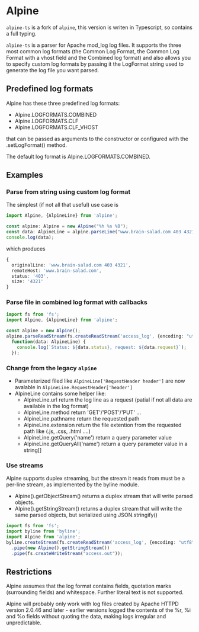# Alpine

`alpine-ts` is a fork of `alpine`, this version is writen in Typescript, so contains a full typing.

`alpine-ts` is a parser for Apache mod_log log files. It supports the three most common log formats (the Common Log Format,
the Common Log Format with a vhost field and the Combined log format)
and also allows you to specify custom log formats by passing it the LogFormat string used to generate the log file you want parsed.

## Predefined log formats

Alpine has these three predefined log formats:

- Alpine.LOGFORMATS.COMBINED
- Alpine.LOGFORMATS.CLF
- Alpine.LOGFORMATS.CLF_VHOST

that can be passed as arguments to the constructor or configured with the .setLogFormat() method.

The default log format is Alpine.LOGFORMATS.COMBINED.

## Examples

### Parse from string using custom log format

The simplest (if not all that useful) use case is

```typescript
import Alpine, {AlpineLine} from 'alpine';

const alpine: Alpine = new Alpine("%h %s %B");
const data: AlpineLine = alpine.parseLine("www.brain-salad.com 403 4321");
console.log(data);
```

which produces

```typescript
{
  originalLine: 'www.brain-salad.com 403 4321',
  remoteHost: 'www.brain-salad.com',
  status: '403',
  size: '4321'
}
```

### Parse file in combined log format with callbacks

```typescript
import fs from 'fs';
import Alpine, {AlpineLine} from 'alpine';

const alpine = new Alpine();
alpine.parseReadStream(fs.createReadStream('access_log', {encoding: "utf8"}),
  function(data: AlpineLine) {
    console.log(`Status: ${data.status}, request: ${data.request}`);
  });
```

### Change from the legacy `alpine` 

- Parameterized filed like `AlpineLine['RequestHeader header']` are now avalable in `AlpineLine.RequestHeader['header']`
- AlpineLine contains some helper like:
  - AlpineLine.url return the log line as a request (patial if not all data are available in the log format)
  - AlpineLine.method return 'GET'/'POST'/'PUT' ...
  - AlpineLine.pathname return the requested path
  - AlpineLine.extension return the file extention from the requested path like (.js, .css, .html ....)
  - AlpineLine.getQuery('name') return a query parameter value
  - AlpineLine.getQueryAll('name') return a query parameter value in a string[]

### Use streams

Alpine supports duplex streaming, but the stream it reads from must be a per-line stream, as implemented by the byline module.

- Alpine().getObjectStream() returns a duplex stream that will write parsed objects.
- Alpine().getStringStream() returns a duplex stream that will write the same parsed objects, but serialized using JSON.stringify()

```typescript
import fs from 'fs';
import byline from 'byline';
import Alpine from 'alpine';
byline.createStream(fs.createReadStream('access_log', {encoding: "utf8"}))
  .pipe(new Alpine().getStringStream())
  .pipe(fs.createWriteStream("access.out"));
```

## Restrictions

Alpine assumes that the log format contains fields, quotation marks (surrounding fields) and whitespace. Further literal text is not supported.

Alpine will probably only work with log files created by Apache HTTPD version 2.0.46 and later - earlier versions logged the contents
of the %r, %i and %o fields without quoting the data, making logs irregular and unpredictable.
